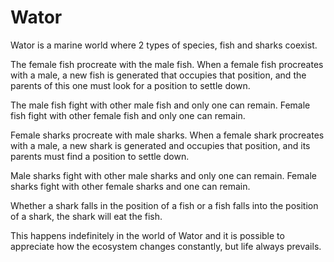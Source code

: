 # Wator
Wator is a marine world where 2 types of species, fish and sharks coexist.

The female fish procreate with the male fish.
When a female fish procreates with a male, a new fish is generated that occupies that position, and the parents of this one must look for a position to settle down.

The male fish fight with other male fish and only one can remain.
Female fish fight with other female fish and only one can remain.

Female sharks procreate with male sharks.
When a female shark procreates with a male, a new shark is generated and occupies that position, and its parents must find a position to settle down.

Male sharks fight with other male sharks and only one can remain.
Female sharks fight with other female sharks and one can remain.

Whether a shark falls in the position of a fish or a fish falls into the position of a shark, the shark will eat the fish.

This happens indefinitely in the world of Wator and it is possible to appreciate how the ecosystem changes constantly, but life always prevails.
